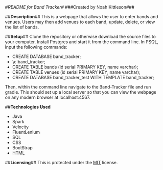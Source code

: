 #_README for Band Tracker_#
###Created by Noah Kittleson###

##**Description**##
This is a webpage that allows the user to enter bands and venues.  Users may then add venues to each band, update, delete, or view the list of bands.

##**Setup**##
Clone the repository or otherwise download the source files to your computer.  Install Postgres and start it from the command line.  In PSQL, input the following commands:

* CREATE DATABASE band_tracker;
* \c band_tracker;
* CREATE TABLE bands (id serial PRIMARY KEY, name varchar);
* CREATE TABLE venues (id serial PRIMARY KEY, name varchar);
* CREATE DATABASE band_tracker_test WITH TEMPLATE band_tracker;

Then, within the command line navigate to the Band-Tracker file and run gradle.  This should set up a local server so that you can view the webpage on any modern browser at localhost:4567.

##**Technologies Used**
* Java
* Spark
* Velocity
* FluentLenium
* SQL
* CSS
* BootStrap
* HTML

##**Licensing**##
This is protected under the [MIT](https://en.wikipedia.org/wiki/MIT_License) license.
